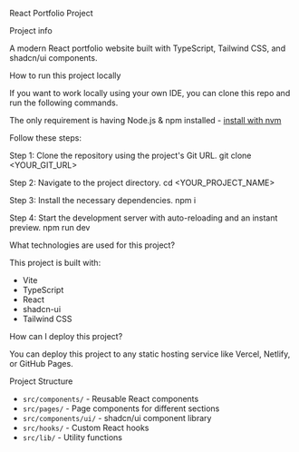React Portfolio Project

Project info

A modern React portfolio website built with TypeScript, Tailwind CSS, and shadcn/ui components.

How to run this project locally

If you want to work locally using your own IDE, you can clone this repo and run the following commands.

The only requirement is having Node.js & npm installed - [install with nvm](https://github.com/nvm-sh/nvm#installing-and-updating)

Follow these steps:


Step 1: Clone the repository using the project's Git URL.
git clone <YOUR_GIT_URL>

Step 2: Navigate to the project directory.
cd <YOUR_PROJECT_NAME>

Step 3: Install the necessary dependencies.
npm i

Step 4: Start the development server with auto-reloading and an instant preview.
npm run dev

What technologies are used for this project?

This project is built with:

- Vite
- TypeScript
- React
- shadcn-ui
- Tailwind CSS

How can I deploy this project?

You can deploy this project to any static hosting service like Vercel, Netlify, or GitHub Pages.

Project Structure

- `src/components/` - Reusable React components
- `src/pages/` - Page components for different sections
- `src/components/ui/` - shadcn/ui component library
- `src/hooks/` - Custom React hooks
- `src/lib/` - Utility functions